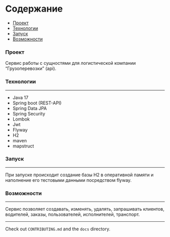 Содержание
========

 * [Проект](#проект)
 * [Технологии](#технологии)
 * [Запуск](#запуск)
 * [Возможности](#возможности)


### Проект

Сервис работы с сущностями для логистической компании “Грузоперевозки” (api).


### Технологии
---

* Java 17
* Spring boot (REST-API)
* Spring Data JPA
* Spring Security
* Lombok
* Jwt
* Flyway
* H2
* maven
* mapstruct


### Запуск
---

При запуске происходит создание базы H2 в оперативной памяти и наполнение его тестовыми данными посредством flyway.


### Возможности
---

Сервис позволяет создавать, изменять, удалять, запрашивать клиентов, водителей, заказы, пользователей, исполнителей, транспорт.

---

Check out `CONTRIBUTING.md` and the `docs` directory.
